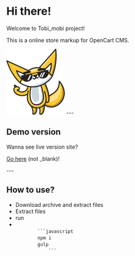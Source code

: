 <h1>Hi there!</h1>
<p>Welcome to Tobi_mobi project!</p>
<p>This is a online store markup for OpenCart CMS.</p>
<img src="https://github.com/vladorg/tobi_mobi/raw/master/dist/img/chudik2.png" alt="Tobi image">
---
<h2>Demo version</h2>
<p>Wanna see live version site?<p>
<p><a href="https://vladorg.github.io/tobi_mobi/" target="_blank">Go here</a> (not _blank)!<p>
---
<h2>How to use?</h2>
<ul>
  <li>Download archive and extract files</li>
  <li>Extract files</li>
  <li>run</li>
  <li>
  	<code>
  		```javascript
  		npm i
  		gulp
			```  		
  	</code>
  </li>
</ul>


